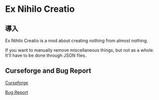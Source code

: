# Ex Nihilo Creatio

## 導入

Ex Nihilo Creatio is a mod about creating nothing from almost nothing.

If you want to manually remove miscellaneous things, but not as a whole. It'll have to be done through JSON files.

## Curseforge and Bug Report

[Curseforge](https://www.curseforge.com/minecraft/mc-mods/ex-nihilo-creatio)

[Bug Report](https://github.com/BloodyMods/ExNihiloCreatio)